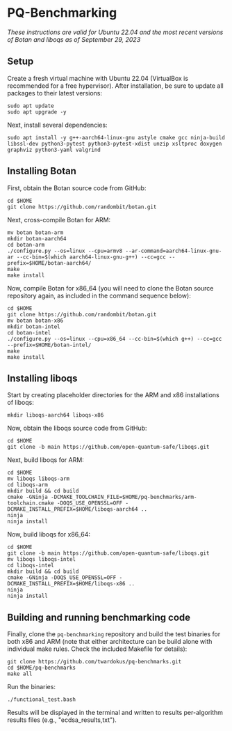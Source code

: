 # PQ-Benchmarking
*These instructions are valid for Ubuntu 22.04 and the most recent versions of Botan and liboqs as of September 29, 2023*

## Setup
Create a fresh virtual machine with Ubuntu 22.04 (VirtualBox is recommended for a free hypervisor). After installation, be sure to update all packages to their latest versions:

    sudo apt update
    sudo apt upgrade -y

Next, install several dependencies:

    sudo apt install -y g++-aarch64-linux-gnu astyle cmake gcc ninja-build libssl-dev python3-pytest python3-pytest-xdist unzip xsltproc doxygen graphviz python3-yaml valgrind

## Installing Botan
First, obtain the Botan source code from GitHub:
    
    cd $HOME
    git clone https://github.com/randombit/botan.git

Next, cross-compile Botan for ARM:
    
    mv botan botan-arm
    mkdir botan-aarch64
    cd botan-arm
    ./configure.py --os=linux --cpu=armv8 --ar-command=aarch64-linux-gnu-ar --cc-bin=$(which aarch64-linux-gnu-g++) --cc=gcc --prefix=$HOME/botan-aarch64/
    make
    make install

Now, compile Botan for x86_64 (you will need to clone the Botan source repository again, as included in the command sequence below):

    cd $HOME
    git clone https://github.com/randombit/botan.git
    mv botan botan-x86
    mkdir botan-intel
    cd botan-intel
    ./configure.py --os=linux --cpu=x86_64 --cc-bin=$(which g++) --cc=gcc --prefix=$HOME/botan-intel/
    make
    make install

## Installing liboqs

Start by creating placeholder directories for the ARM and x86 installations of liboqs:

    mkdir liboqs-aarch64 liboqs-x86

Now, obtain the liboqs source code from GitHub:

    cd $HOME
    git clone -b main https://github.com/open-quantum-safe/liboqs.git

Next, build liboqs for ARM:

    cd $HOME
    mv liboqs liboqs-arm 
    cd liboqs-arm
    mkdir build && cd build
    cmake -GNinja -DCMAKE_TOOLCHAIN_FILE=$HOME/pq-benchmarks/arm-toolchain.cmake -DOQS_USE_OPENSSL=OFF -DCMAKE_INSTALL_PREFIX=$HOME/liboqs-aarch64 ..
    ninja
    ninja install

Now, build liboqs for x86_64:

    cd $HOME
    git clone -b main https://github.com/open-quantum-safe/liboqs.git
    mv liboqs liboqs-intel
    cd liboqs-intel
    mkdir build && cd build
    cmake -GNinja -DOQS_USE_OPENSSL=OFF -DCMAKE_INSTALL_PREFIX=$HOME/liboqs-x86 ..
    ninja
    ninja install


## Building and running benchmarking code


Finally, clone the `pq-benchmarking` repository and build the test binaries for both x86 and ARM (note that either architecture can be build alone with individual make rules. Check the included Makefile for details):

    git clone https://github.com/twardokus/pq-benchmarks.git
    cd $HOME/pq-benchmarks
    make all

Run the binaries:

    ./functional_test.bash

Results will be displayed in the terminal and written to results per-algorithm results files (e.g., "ecdsa_results,txt").

